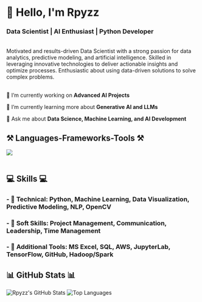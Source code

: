 <h1 align="left">👋 Hello, I'm Rpyzz</h1>
<h3 align="left">Data Scientist | AI Enthusiast | Python Developer</h3>

<br> 
Motivated and results-driven Data Scientist with a strong passion for data analytics, predictive modeling, and artificial intelligence. Skilled in leveraging innovative technologies to deliver actionable insights and optimize processes. Enthusiastic about using data-driven solutions to solve complex problems.<br>

<br> 

<div align="left">
 
 🔭 I’m currently working on **Advanced AI Projects**
 
 🌱 I’m currently learning more about **Generative AI and LLMs**

💬 Ask me about **Data Science, Machine Learning, and AI Development**

 </div>

<h2 align="left">⚒️ Languages-Frameworks-Tools ⚒️</h2>
<div align="left">
    <img src="https://skillicons.dev/icons?i=python,tensorflow,mysql,github,aws" /><br>
</div>

<br/>

<div align="left">
    <h2 align="left">💻 Skills 💻</h2>
        <h3>- 📕 Technical: Python, Machine Learning, Data Visualization, Predictive Modeling, NLP, OpenCV</h3>
        <h3>- 📗 Soft Skills: Project Management, Communication, Leadership, Time Management</h3>
        <h3>- 📙 Additional Tools: MS Excel, SQL, AWS, JupyterLab, TensorFlow, GitHub, Hadoop/Spark</h3>
 </div>

<h2 align="left">📊 GitHub Stats 📊</h2>

![Rpyzz's GitHub Stats](https://github-readme-stats.vercel.app/api?username=rpyzz&show_icons=true&theme=radical)
![Top Languages](https://github-readme-stats.vercel.app/api/top-langs/?username=rpyzz&show_icons=true&theme=radical)
